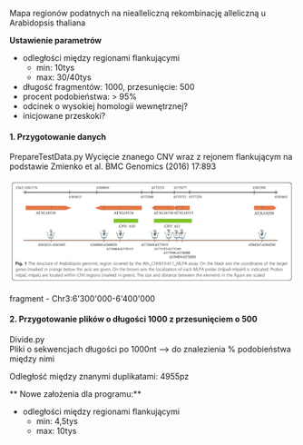 Mapa regionów podatnych na niealleliczną rekombinację alleliczną u Arabidopsis thaliana  
  
**Ustawienie parametrów**  
* odległości między regionami flankującymi
  * min: 10tys
  * max: 30/40tys  
* długość fragmentów: 1000, przesunięcie: 500
* procent podobieństwa: > 95%
* odcinek o wysokiej homologii wewnętrznej?
* inicjowane przeskoki?

#### 1. Przygotowanie danych   
PrepareTestData.py
Wycięcie znanego CNV wraz z rejonem flankującym na podstawie Zmienko et al. BMC Genomics (2016) 17:893

![Region CNV](/notatki/region.jpg)


fragment - Chr3:6'300'000-6'400'000  
  
#### 2. Przygotowanie plików o długości 1000 z przesunięciem o 500  
Divide.py  
Pliki o sekwencjach długości po 1000nt --> do znalezienia % podobieństwa między nimi  

Odległość między znanymi duplikatami: 4955pz  
  
** Nowe założenia dla programu:**  
* odległości między regionami flankującymi
  * min: 4,5tys
  * max: 10tys  



